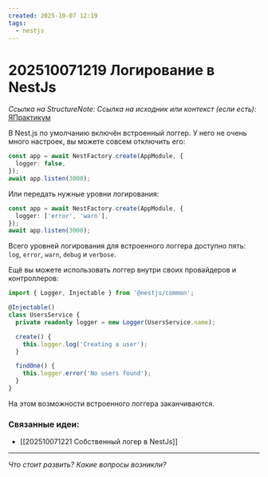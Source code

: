 ```yaml
---
created: 2025-10-07 12:19
tags:
  - nestjs
---
```

# 202510071219 Логирование в NestJs

*Ссылка на StructureNote:*
*Ссылка на исходник или контекст (если есть):* [ЯПрактикум](https://practicum.yandex.ru/trainer/backend-nodejs/lesson/2d1e1537-8eaf-410d-b0d1-bd17aefcd137/)

В Nest.js по умолчанию включён встроенный логгер. У него не очень много настроек, вы можете совсем отключить его:

```ts
const app = await NestFactory.create(AppModule, {
  logger: false,
});
await app.listen(3000);
```

Или передать нужные уровни логирования:

```ts
const app = await NestFactory.create(AppModule, {
  logger: ['error', 'warn'],
});
await app.listen(3000);
```

Всего уровней логирования для встроенного логгера доступно пять: `log`, `error`, `warn`, `debug` и `verbose`.

Ещё вы можете использовать логгер внутри своих провайдеров и контроллеров:

```ts
import { Logger, Injectable } from '@nestjs/common';

@Injectable()
class UsersService {
  private readonly logger = new Logger(UsersService.name);

  create() {
    this.logger.log('Creating a user');
  }

  findOne() {
    this.logger.error('No users found');
  }
}
```

На этом возможности встроенного логгера заканчиваются. 

### Связанные идеи:

* [[202510071221 Собственный логер в NestJs]]
---

*Что стоит развить? Какие вопросы возникли?*
